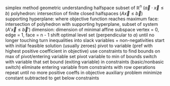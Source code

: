 simplex method
	geometric understanding
		halfspace
			subset of $\mathbb{R}^n$  ($\vec{a}  \cdot \vec{x} \leq b$)
			polyhedron: intersection of finite closed halfspaces ($A\vec{x} \leq \vec{b}$)
			supporting hyperplane: where objective function reaches maximum
			face: intersection of polyhedron with supporting hyperplane, subset of system ($A'\vec{x} \leq \vec{b}'$)
				dimension: dimension of minimal affine subspace
				vertex = 0, edge = 1, face = n - 1
		shift optimal level set (perpendicular to $a$) until no longer touching
	turn inequalities into slack variables + non-negativities
	start with initial feasible solution (usually zeroes)
	pivot to variable (pref with highest positive coefficient in objective)
		use constraints to find bounds on max of pivot/entering variable
		set pivot variable to min of bounds
		switch with variable that set bound (exiting variable) in constraints (basic/nonbasic switch)
		eliminate entering variable from constraints with row operations
	repeat until no more positive coeffs in objective
	auxiliary problem
		minimize constant subtracted to get below constraints